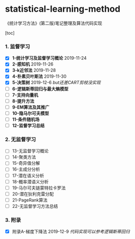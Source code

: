 # statistical-learning-method
《统计学习方法》(第二版)笔记整理及算法代码实现

[toc]

### 1. 监督学习

- [x] **1-统计学习及监督学习概论**        2019-11-24
- [x] **2-感知机**                                       2019-11-26
- [x] **3-k近邻法**                                     2019-11-28
- [x] **4-朴素贝叶斯法**                            2019-11-30
- [x] **5-决策树**                                        2019-12-6  *but还差CART剪枝没实现*
- [ ] **6-逻辑斯蒂回归与最大熵模型**
- [ ] **7-支持向量机**
- [ ] **8-提升方法**
- [ ] **9-EM算法及其推广**
- [ ] **10-隐马尔可夫模型**
- [ ] **11-条件随机场**
- [ ] **12-监督学习总结**

### 2. 无监督学习

- [ ] 13-无监督学习概论
- [ ] 14-聚类方法
- [ ] 15-奇异值分解
- [ ] 16-主成分分析
- [ ] 17-潜在语义分析
- [ ] 18-概率潜语义分析
- [ ] 19-马尔可夫链蒙特拉卡罗法
- [ ] 20-潜在狄利克雷分配
- [ ] 21-PageRank算法
- [ ] 22-无监督学习方法总结

### 3. 附录

- [x]  附录A-梯度下降法 2019-12-9 *代码实现可以参考逻辑斯蒂回归*

 



